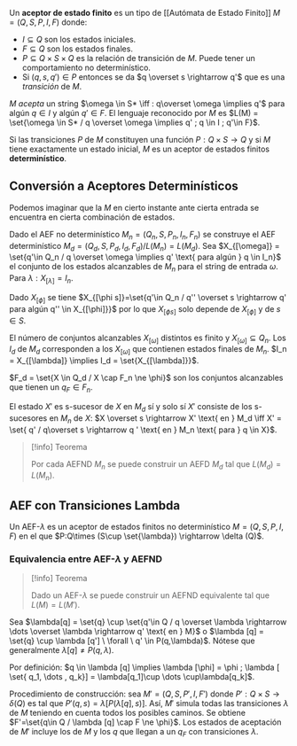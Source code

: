Un **aceptor de estado finito** es un tipo de [[Autómata de Estado Finito]] $M=(Q,S,P,I,F)$ donde:

- $I\subseteq Q$ son los estados iniciales.
- $F\subseteq Q$ son los estados finales.
- $P\subseteq Q \times S \times Q$ es la relación de transición de $M$. Puede tener un comportamiento no determinístico.
- Si $(q,s,q') \in P$ entonces se da $q \overset s \rightarrow q'$ que es una _transición_ de $M$.

$M$ _acepta_ un string $\omega \in S* \iff : q\overset \omega \implies q'$ para algún $q\in I$ y algún $q'\in F$. El lenguaje reconocido por $M$ es $L(M) = \set{\omega \in S* / q \overset \omega \implies q' ; q \in I ; q'\in F}$.

Si las transiciones $P$ de $M$ constituyen una función $P: Q\times S \rightarrow Q$ y si $M$ tiene exactamente un estado inicial, $M$ es un aceptor de estados finitos **determinístico**.

## Conversión a Aceptores Determinísticos

Podemos imaginar que la $M$ en cierto instante ante cierta entrada se encuentra en cierta combinación de estados.

Dado el AEF no determinístico $M_n = (Q_n, S, P_n, I_n, F_n)$ se construye el AEF determinístico $M_d = (Q_d,S,P_d,I_d,F_d)/L(M_n)=L(M_d)$. Sea $X_{[\omega]} = \set{q'\in Q_n / q \overset \omega \implies q' \text{ para algún } q \in I_n}$ el conjunto de los estados alcanzables de $M_n$ para el string de entrada $\omega$. Para $\lambda: X_{[\lambda]} = I_n$.

Dado $X_{[\phi]}$ se tiene $X_{[\phi s]}=\set{q'\in Q_n / q'' \overset s \rightarrow q' para algún q'' \in X_{[\phi]}}$ por lo que $X_{[\phi s]}$ solo depende de $X_{[\phi]}$ y de $s\in S$.

El número de conjuntos alcanzables $X_{[\omega]}$ distintos es finito y $X_{[\omega]} \subseteq Q_n$. Los $I_d$ de $M_d$ corresponden a los $X_{[\omega]}$ que contienen estados finales de $M_n$. $I_n = X_{[\lambda]} \implies I_d = \set{X_{[\lambda]}}$.

$F_d = \set{X \in Q_d / X \cap F_n \ne \phi}$ son los conjuntos alcanzables que tienen un $q_F \in F_n$.

El estado $X'$ es s-sucesor de $X$ en $M_d$ sí y solo sí $X'$ consiste de los s-sucesores en $M_n$ de $X$: $X \overset s \rightarrow X' \text{ en } M_d \iff X' = \set{ q' / q\overset s \rightarrow q ' \text{ en } M_n \text{ para } q \in X}$.

> [!info] Teorema
>
> Por cada AEFND $M_n$ se puede construir un AEFD $M_d$ tal que $L(M_d) = L(M_n)$.

## AEF con Transiciones Lambda

Un AEF-$\lambda$ es un aceptor de estados finitos no determinístico $M=(Q,S,P,I,F)$ en el que $P:Q\times (S\cup \set{\lambda}) \rightarrow \delta (Q)$.

### Equivalencia entre AEF-$\lambda$ y AEFND

> [!info] Teorema
>
> Dado un AEF-$\lambda$ se puede construir un AEFND equivalente tal que $L(M)=L(M')$.

Sea $\lambda[q] = \set{q} \cup \set{q'\in Q / q \overset \lambda \rightarrow \dots \overset \lambda \rightarrow q' \text{ en } M}$ o $\lambda [q] = \set{q} \cup \lambda [q'] \ \forall \ q' \in P(q,\lambda)$. Nótese que generalmente $\lambda [q] \ne P(q, \lambda)$.

Por definición: $q \in \lambda [q] \implies \lambda [\phi] =  \phi ; \lambda [ \set{ q_1, \dots , q_k}] = \lambda[q_1]\cup \dots \cup\lambda[q_k]$.

Procedimiento de construcción: sea $M'=(Q,S,P',I,F')$ donde $P ': Q \times S \rightarrow \delta (Q)$ es tal que $P'(q,s)=\lambda[P(\lambda [q],s)]$. Así, $M'$ simula todas las transiciones $\lambda$ de $M$ teniendo en cuenta todos los posibles caminos. Se obtiene $F'=\set{q\in Q / \lambda [q] \cap F \ne \phi}$. Los estados de aceptación de $M'$ incluye los de $M$ y los $q$ que llegan a un $q_F$ con transiciones $\lambda$.
